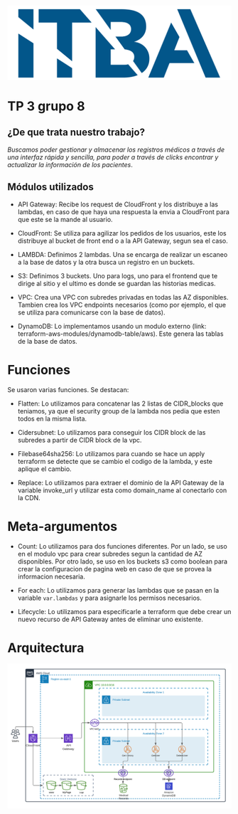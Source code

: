 ![Itbalogo](itbalogo.png)

# TP 3 grupo 8
## ¿De que trata nuestro trabajo?

*Buscamos poder gestionar y almacenar los registros médicos a través de una interfaz rápida y sencilla, para poder a través de clicks encontrar y actualizar la información de los pacientes*. 

## Módulos utilizados

* API Gateway: Recibe los request de CloudFront y los distribuye a las lambdas, en caso de que haya una respuesta la envia a CloudFront para que este se la mande al usuario.

* CloudFront: Se utiliza para agilizar los pedidos de los usuarios, este los distribuye al bucket de front end o a la API Gateway, segun sea el caso.

* LAMBDA: Definimos 2 lambdas. Una se encarga de realizar un escaneo a la base de datos y la otra busca un registro en un buckets. 

* S3: Definimos 3 buckets. Uno para logs, uno para el frontend que te dirige al sitio y el ultimo es donde se guardan las historias medicas. 

* VPC: Crea una VPC con subredes privadas en todas las AZ disponibles. Tambien crea los VPC endpoints necesarios (como por ejemplo, el que se utiliza para comunicarse con la base de datos).

* DynamoDB: Lo implementamos usando un modulo externo (link: terraform-aws-modules/dynamodb-table/aws). Este genera las tablas de la base de datos.


# Funciones 

Se usaron varias funciones. Se destacan:

* Flatten: Lo utilizamos para concatenar las 2 listas de CIDR_blocks que teniamos, ya que el security group de la lambda nos pedia que esten todos en la misma lista.

* Cidersubnet: Lo utilizamos para conseguir los CIDR block de las subredes a partir de CIDR block de la vpc.

* Filebase64sha256: Lo utilizamos para cuando se hace un apply terraform se detecte que se cambio el codigo de la lambda, y este aplique el cambio. 

* Replace: Lo utilizamos para extraer el dominio de la API Gateway de la variable invoke_url y utilizar esta como domain_name al conectarlo con la CDN.

# Meta-argumentos

* Count: Lo utilizamos para dos funciones diferentes. Por un lado, se uso en el modulo vpc para crear subredes segun la cantidad de AZ disponibles. Por otro lado, se uso en los buckets s3 como boolean para crear la configuracion de pagina web en caso de que se provea la informacion necesaria.

* For each: Lo utilizamos para generar las lambdas que se pasan en la variable `var.lambdas` y para asignarle los permisos necesarios.

* Lifecycle: Lo utilizamos para especificarle a terraform que debe crear un nuevo recurso de API Gateway antes de eliminar uno existente.

# Arquitectura     
![image](arquitectura_modificada.png)
